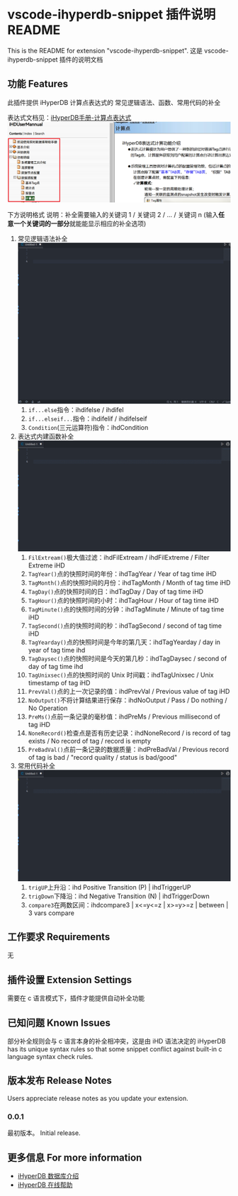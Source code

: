 # vscode-ihyperdb-snippet 插件说明 README

This is the README for extension "vscode-ihyperdb-snippet". 
这是 vscode-ihyperdb-snippet 插件的说明文档

## 功能 Features

此插件提供 iHyperDB 计算点表达式的 常见逻辑语法、函数、常用代码的补全

表达式文档见：[iHyperDB手册-计算点表达式](https://product.baosight.com/wp-content/uploads/doc/ihdonline/index.html)
![Img](./FILES/README.md/img-20220919225354.png)

下方说明格式
说明：补全需要输入的关键词 1 / 关键词 2 / ... / 关键词 n
(输入**任意一个关键词的一部分**就能能显示相应的补全选项)

1. 常见逻辑语法补全
   ![Syntax-snippet](./FILES/README.md/img-20220919224226.gif)
   1. `if...else`指令：ihdifelse / ihdifel
   2. `if...elseif...`指令：ihdifelif / ihdifelseif
   3. `Condition`(三元运算符)指令：ihdCondition
2. 表达式内建函数补全
    ![Function-snippet](./FILES/README.md/img-20220919225632.gif)
    1. `FilExtream()`极大值过滤：ihdFilExtream / ihdFilExtreme / Filter Extreme iHD
    1. `TagYear()`点的快照时间的年份：ihdTagYear / Year of tag time iHD
    1. `TagMonth()`点的快照时间的月份：ihdTagMonth / Month of tag time iHD
    1. `TagDay()`点的快照时间的日：ihdTagDay / Day of tag time iHD
    1. `TagHour()`点的快照时间的小时：ihdTagHour / Hour of tag time iHD
    1. `TagMinute()`点的快照时间的分钟：ihdTagMinute / Minute of tag time iHD
    1. `TagSecond()`点的快照时间的秒：ihdTagSecond / second of tag time iHD
    1. `TagYearday()`点的快照时间是今年的第几天：ihdTagYearday / day in year of tag time ihd
    1. `TagDaysec()`点的快照时间是今天的第几秒：ihdTagDaysec / second of day of tag time ihd
    1. `TagUnixsec()`点的快照时间的 Unix 时间戳：ihdTagUnixsec / Unix timestamp of tag iHD
    1. `PrevVal()`点的上一次记录的值：ihdPrevVal / Previous value of tag iHD
    1. `NoOutput()`不将计算结果进行保存：ihdNoOutput / Pass / Do nothing / No Operation
    1. `PreMs()`点前一条记录的毫秒值：ihdPreMs / Previous millisecond of tag iHD
    1. `NoneRecord()`检查点是否有历史记录：ihdNoneRecord / is record of tag exists / No record of tag / record is empty
    1. `PreBadVal()`点前一条记录的数据质量：ihdPreBadVal / Previous record of tag is bad / "record quality / status is bad/good"
3. 常用代码补全
    ![Useful-Snippet](./FILES/README.md/img-20220919225642.gif)
    1. `trigUP`上升沿：ihd Positive Transition (P) | ihdTriggerUP
    1. `trigDown`下降沿：ihd Negative Transition (N) | ihdTriggerDown
    1. `compare3`在两数区间：ihdcompare3 | x<=y<=z | x>=y>=z | between | 3 vars compare


## 工作要求 Requirements
无

## 插件设置 Extension Settings
需要在 c 语言模式下，插件才能提供自动补全功能

## 已知问题 Known Issues

部分补全规则会与 c 语言本身的补全相冲突，这是由 iHD 语法决定的
iHyperDB has its unique syntax rules so that some snippet conflict against built-in c language syntax check rules.

## 版本发布 Release Notes

Users appreciate release notes as you update your extension.

### 0.0.1

最初版本。
Initial release.


## 更多信息 For more information

* [iHyperDB 数据库介绍](https://product.baosight.com/ihd/)
* [iHyperDB 在线帮助](https://product.baosight.com/wp-content/uploads/doc/ihdonline/index.html)
